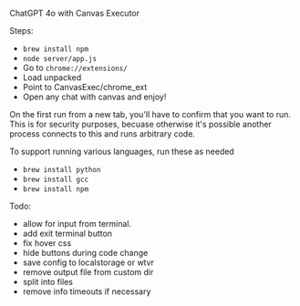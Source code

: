 ChatGPT 4o with Canvas Executor

Steps:

- `brew install npm`
- `node server/app.js`
- Go to `chrome://extensions/`
- Load unpacked
- Point to CanvasExec/chrome_ext
- Open any chat with canvas and enjoy!

On the first run from a new tab, you'll have to confirm that you want to run.
This is for security purposes, becuase otherwise it's possible another process connects to this and runs arbitrary code.

To support running various languages, run these as needed
- `brew install python`
- `brew install gcc`
- `brew install npm`

Todo:
- allow for input from terminal.
- add exit terminal button
- fix hover css
- hide buttons during code change
- save config to localstorage or wtvr
- remove output file from custom dir
- split into files
- remove info timeouts if necessary
